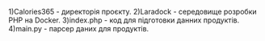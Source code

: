 1)Calories365 - директорія проєкту.
2)Laradock - середовище розробки PHP на Docker.
3)index.php - код для підготовки данних продуктів.
4)main.py - парсер даних для продуктів.
